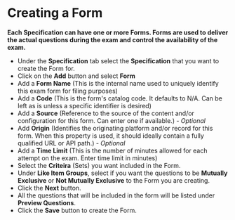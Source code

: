 # Creating a Form

**Each Specification can have one or more Forms. Forms are used to deliver the actual questions during the exam and control the availability of the exam.** 

- Under the **Specification** tab select the **Specification** that you want to create the Form for. 
- Click on the **Add** button and select **Form** 
- Add a **Form Name** (This is the internal name used to uniquely identify this exam form for filing purposes)
- Add a **Code** (This is the form's catalog code. It defaults to N/A. Can be left as is unless a specific identifier is desired)
- Add a **Source** (Reference to the source of the content and/or configuration for this form. Can enter one if available.) - *Optional*
- Add **Origin** (Identifies the originating platform and/or record for this form. When this property is used, it should ideally contain a fully qualified URL or API path.) - *Optional* 
- Add a **Time Limit** (This is the number of minutes allowed for each attempt on the exam. Enter time limit in minutes)
- Select the **Criteira** (Sets) you want included in the Form.
- Under **Like Item Groups**, select if you want the questions to be **Mutually Exclusive** or **Not Mutually Exclusive** to the Form you are creating.
- Click the **Next** button.
- All the questions that will be included in the form will be listed under **Preview Questions**.
- Click the **Save** button to create the Form.
